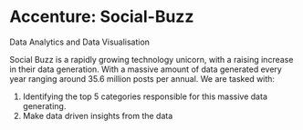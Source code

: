 # Accenture: Social-Buzz
Data Analytics and Data Visualisation

Social Buzz is a rapidly growing technology unicorn, with a raising increase in their data generation. 
With a massive amount of data generated every year ranging around 35.6 million posts per annual.
We are tasked with:
  1. Identifying the top 5 categories responsible for this massive data generating.
  2. Make data driven insights from the data
